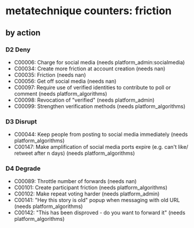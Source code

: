 # metatechnique counters: friction

## by action


### D2 Deny
* C00006: Charge for social media (needs platform_admin:socialmedia)
* C00034: Create more friction at account creation (needs nan)
* C00035: Friction (needs nan)
* C00056: Get off social media (needs nan)
* C00097: Require use of verified identities to contribute to poll or comment (needs platform_algorithms)
* C00098: Revocation of "verified" (needs platform_admin)
* C00099: Strengthen verification methods (needs platform_algorithms)

### D3 Disrupt
* C00044: Keep people from posting to social media immediately (needs platform_algorithms)
* C00147: Make amplification of social media ports expire (e.g. can't like/ retweet after n days) (needs platform_algorithms)

### D4 Degrade
* C00089: Throttle number of forwards (needs nan)
* C00101: Create participant friction (needs platform_algorithms)
* C00102: Make repeat voting harder (needs platform_admin)
* C00141: "Hey this story is old" popup when messaging with old URL (needs platform_algorithms)
* C00142: "This has been disproved - do you want to forward it" (needs platform_algorithms)
